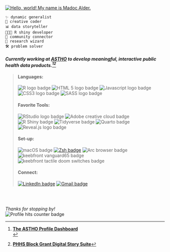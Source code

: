 
<a href="https://git.io/typing-svg"><img src="https://readme-typing-svg.demolab.com?font=Share+Tech+Mono&size=25&duration=3000&pause=000&color=93D302&multiline=true&repeat=false&width=435&height=65&lines=Hello%2C+world!+;My+name+is+Madoc+Alder." alt="Hello, world! My name is Madoc Alder." /></a>

    ✨ dynamic generalist
    🎨 creative coder 
    📊 data storyteller 
    👨🏻‍💻 R shiny developer
    🧶 community connector
    🔮 research wizard
    🛠️ problem solver
   
#### *Currently working at [ASTHO](https://www.astho.org/) to develop meaningful, interactive public health data products.[^1][^2]*

[^1]: [**The ASTHO Profile Dashboard**](https://www.astho.org/profile) <br>
[^2]: [**PHHS Block Grant Digital Story Suite**](https://www.astho.org/topic/story/phhs-block-grant/)

> ####  **Languages:**
> 
> ![R logo badge](https://img.shields.io/badge/R-276DC3?style=for-the-badge&logo=r&logoColor=white)
> ![HTML 5 logo badge](https://img.shields.io/badge/HTML5-E34F26?style=for-the-badge&logo=html5&logoColor=white)
> ![Javascript logo badge](https://img.shields.io/badge/JavaScript-323330?style=for-the-badge&logo=javascript&logoColor=white)
> ![CSS3 logo badge](https://img.shields.io/badge/CSS3-1572B6?style=for-the-badge&logo=css3&logoColor=white)
> ![SASS logo badge](https://img.shields.io/badge/Sass-CC6699?style=for-the-badge&logo=sass&logoColor=white)
> 
> #### Favorite Tools:
> ![RStudio logo badge](https://img.shields.io/badge/RStudio-75AADB?style=for-the-badge&logo=RStudio&logoColor=white)
> ![Adobe creative cloud badge](https://img.shields.io/badge/Adobe%20Creative%20Cloud-DA1F26?style=for-the-badge&logo=Adobe%20Creative%20Cloud&logoColor=white) <br>
> ![R Shiny badge](https://img.shields.io/badge/R_Shiny-test?style=for-the-badge&color=447099)
> ![Tidyverse badge](https://img.shields.io/badge/Tidyverse-badge?style=for-the-badge&logo=Tidyverse&color=1A162D)
> ![Quarto badge](https://img.shields.io/badge/Quarto-badge?style=for-the-badge&logo=Quarto&color=81A9D7)
> ![Reveal.js logo badge](https://img.shields.io/badge/reveal%20js-000000?style=for-the-badge&logo=reveal.js&logoColor=white)
> 
> #### Set-up:
> ![macOS badge](https://img.shields.io/badge/apple%20silicon-000000?style=for-the-badge&logo=apple&logoColor=white)
> [![Zsh badge](https://img.shields.io/badge/Zsh-F15A24?style=for-the-badge&logo=Zsh&logoColor=white)](https://www.astho.org)
> ![Arc browser badge ](https://img.shields.io/badge/Arc-1638FB?style=for-the-badge&logo=Arc&logoColor=white) <br>
>![keebfront vanguard65 badge](https://img.shields.io/badge/keyboard-vanguard65-green?style=for-the-badge&labelColor=fcfaed&color=184432)
> ![keebfront tactile doom switches badge](https://img.shields.io/badge/switches-doom_tactile-green?style=for-the-badge&labelColor=434681&color=43817e)
> 
>#### Connect:
> [![LinkedIn badge](https://img.shields.io/badge/LinkedIn-0077B5?style=for-the-badge&logo=linkedin&logoColor=white)](https://www.linkedin.com/in/madocalder/)
> [![Gmail badge](https://img.shields.io/badge/Gmail-D14836?style=for-the-badge&logo=gmail&logoColor=white)](mailto:madaldermarshall@gmail.com)



<br>
<br>

*Thanks for stopping by!*
<br>
![Profile hits counter badge](https://hits.seeyoufarm.com/api/count/incr/badge.svg?url=https%3A%2F%2Fgithub.com%2F{madalder}1212%2Fhit-counter)


